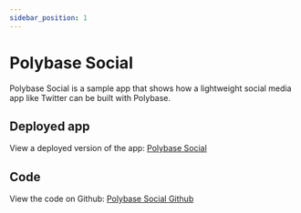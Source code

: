 ```yaml
---
sidebar_position: 1
---
```


# Polybase Social

Polybase Social is a sample app that shows how a lightweight social media app like Twitter can be built with Polybase.

## Deployed app

View a deployed version of the app: [Polybase Social](https://social.testnet.polybase.xyz/)

## Code

View the code on Github: [Polybase Social Github](https://github.com/polybasehq/social)